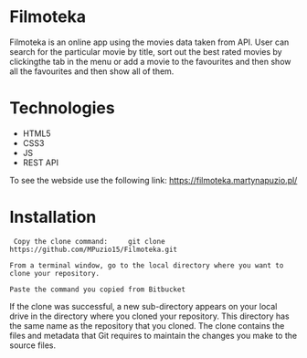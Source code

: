 # Filmoteka

Filmoteka is an online app using the movies data taken from API. 
User can search for the particular movie by title, sort out the best rated movies by clickingthe tab in the menu or add a movie to the favourites and then show all the favourites and then show all of them.

# Technologies

 - HTML5
  - CSS3
  - JS
  - REST API

To see the webside use the following link:  https://filmoteka.martynapuzio.pl/
# Installation
```
 Copy the clone command:     git clone https://github.com/MPuzio15/Filmoteka.git
```
```
From a terminal window, go to the local directory where you want to clone your repository.
```
```
Paste the command you copied from Bitbucket
```

If the clone was successful, a new sub-directory appears on your local drive in the directory where you cloned your repository. 
This directory has the same name as the repository that you cloned. 
The clone contains the files and metadata that Git requires to maintain the changes you make to the source files.
